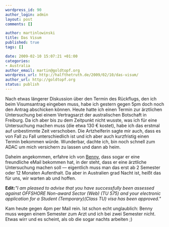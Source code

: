 ```yaml
--- 
wordpress_id: 90
author_login: admin
layout: post
comments: []

author: martinlowinski
title: Das Visum
published: true
tags: []

date: 2009-02-10 15:07:21 +01:00
categories: 
- Australia
author_email: martin@goldtopf.org
wordpress_url: http://halfthetruth.de/2009/02/10/das-visum/
author_url: http://goldtopf.org
status: publish
---
```

Nach etwas l&auml;ngerer Diskussion &uuml;ber den Termin des R&uuml;ckflugs, den ich beim Visumsantrag eingeben muss, habe ich gestern gegen 5pm doch noch den Antrag abschicken k&ouml;nnen. Heute hatte ich einen Termin zur &auml;rztlichen Untersuchung bei einem Vertragsarzt der australischen Botschaft in Freiburg. Da ich aber bis zu dem Zeitpunkt nicht wusste, was ich f&uuml;r eine Untersuchung machen muss (die etwa 130 &euro; kostet), habe ich das erstmal auf unbestimmte Zeit verschoben. Die Artzhelferin sagte mir auch, dass es von Fall zu Fall unterschiedlich ist und ich aber auch kurzfristig einen Termin bekommen w&uuml;rde. Wunderbar, dachte ich, bin noch schnell zum ADAC um mich versichern zu lassen und dann ab heim.

Daheim angekommen, erfahre ich von <a href="http://huben.hu.funpic.de/wordpress/">Benny</a>, dass sogar er eine freundliche eMail bekommen hat, in der steht, dass er eine &auml;rztliche Untersuchung machen soll &mdash; eigentlich muss man das erst ab 2 Semester oder 12 Monaten Aufenthalt. Da aber in Australien grad Nacht ist, hei&szlig;t das f&uuml;r uns, wir warten ab und hoffen.

<strong>Edit:</strong><cite>"I am pleased to advise that you  have successfully been assessed against OFFSHORE Non-award Sector (Web) (TU 575) and your electronic application for a Student (Temporary)(Class TU) visa has been approved."</cite>

Kam heute gegen 4pm per Mail rein. Ist schon echt unglaublich: Benny muss wegen einem Semester zum Arzt und ich bei zwei Semester nicht. Etwas wirr und es scheint, als ob die sogar nachts arbeiten ;)
